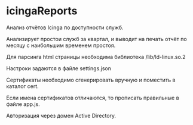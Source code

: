 icingaReports
=============

Анализ отчётов Icinga по доступности служб.

Анализирует простои служб за квартал, и выводит на печать отчёт по месяцу с наибольшим временем простоя.

Для парсинга html страницы необходима библиотека /lib/ld-linux.so.2

Настроки задаются в файле settings.json

Сертификаты необходимо сгенерировать вручную и поместить в каталог cert.

Если имена сертификатов отличаются, то прописать правильные в файле app.js.

Авторизация через домен Active Directory.
